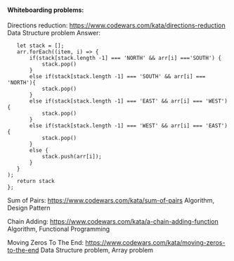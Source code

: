 #### Whiteboarding problems:

Directions reduction: https://www.codewars.com/kata/directions-reduction
    Data Structure problem
    Answer:
 ```function dirReduc(arr) {
    let stack = [];
    arr.forEach((item, i) => {
        if(stack[stack.length -1] === 'NORTH' && arr[i] ==='SOUTH') {
            stack.pop()
        }
        else if(stack[stack.length -1] === 'SOUTH' && arr[i] === 'NORTH'){
            stack.pop()
        }
        else if(stack[stack.length -1] === 'EAST' && arr[i] === 'WEST'){
            stack.pop()
        }
        else if(stack[stack.length -1] === 'WEST' && arr[i] === 'EAST'){
            stack.pop()
        }
        else {
            stack.push(arr[i]);
        }
    } 
);
    return stack
};
```

Sum of Pairs: https://www.codewars.com/kata/sum-of-pairs
    Algorithm, Design Pattern

Chain Adding: https://www.codewars.com/kata/a-chain-adding-function
    Algorithm, Functional Programming

Moving Zeros To The End: https://www.codewars.com/kata/moving-zeros-to-the-end
    Data Structure problem, Array problem
   

